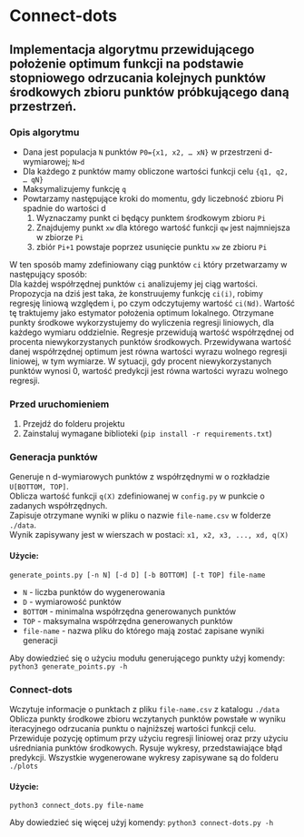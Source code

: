 # Connect-dots
## Implementacja algorytmu przewidującego położenie optimum funkcji na podstawie stopniowego odrzucania kolejnych punktów środkowych zbioru punktów próbkującego daną przestrzeń.

### Opis algorytmu
- Dana jest populacja `N` punktów `P0={x1, x2, … xN}` w przestrzeni d-wymiarowej; `N>d` 
- Dla każdego z punktów mamy obliczone wartości funkcji celu `{q1, q2, … qN}`
- Maksymalizujemy funkcję `q` 
- Powtarzamy następujące kroki do momentu, gdy liczebność zbioru Pi spadnie do wartości d 
	1. Wyznaczamy punkt ci będący punktem środkowym zbioru `Pi`
	2. Znajdujemy punkt `xw` dla którego wartość funkcji `qw` jest najmniejsza w zbiorze `Pi` 
	3. zbiór `Pi+1` powstaje poprzez usunięcie punktu `xw` ze zbioru `Pi` 

W ten sposób mamy zdefiniowany ciąg punktów `ci` który przetwarzamy w następujący sposób:  
Dla każdej współrzędnej punktów `ci` analizujemy jej ciąg wartości. Propozycja na dziś jest taka, że konstruujemy funkcję `ci(i)`, robimy regresję liniową względem i, po czym odczytujemy wartość `ci(Nd)`. Wartość tę traktujemy jako estymator położenia optimum lokalnego. 
Otrzymane punkty środkowe wykorzystujemy do wyliczenia regresji liniowych, dla każdego wymiaru oddzielnie.
Regresje przewidują wartość współrzędnej od procenta niewykorzystanych punktów środkowych.
Przewidywana wartość danej współrzędnej optimum jest równa wartości wyrazu wolnego regresji liniowej, w tym wymiarze.
W sytuacji, gdy procent niewykorzystanych punktów wynosi 0, wartość predykcji jest równa wartości wyrazu wolnego regresji. 

### Przed uruchomieniem
1. Przejdź do folderu projektu
2. Zainstaluj wymagane biblioteki (`pip install -r requirements.txt`)

### Generacja punktów
Generuje n d-wymiarowych punktów z współrzędnymi w o rozkładzie `U[BOTTOM, TOP]`.  
Oblicza wartość funkcji `q(X)` zdefiniowanej w `config.py` w punkcie o zadanych współrzędnych.  
Zapisuje otrzymane wyniki w pliku o nazwie `file-name.csv` w folderze `./data`.  
Wynik zapisywany jest w wierszach w postaci:
`x1, x2, x3, ..., xd, q(X)`
#### Użycie:
`generate_points.py [-n N] [-d D] [-b BOTTOM] [-t TOP] file-name`
- `N` - liczba punktów do wygenerowania
- `D` - wymiarowość punktów
- `BOTTOM` - minimalna współrzędna generowanych punktów
- `TOP` - maksymalna współrzędna generowanych punktów
- `file-name` - nazwa pliku do którego mają zostać zapisane wyniki generacji

Aby dowiedzieć się o użyciu modułu generującego punkty użyj komendy:
 `python3 generate_points.py -h`

### Connect-dots
Wczytuje informacje o punktach z pliku `file-name.csv` z katalogu `./data`  
Oblicza punkty środkowe zbioru wczytanych punktów powstałe w wyniku iteracyjnego odrzucania punktu o najniższej wartości funkcji celu.
Przewiduje pozycję optimum przy użyciu regresji liniowej oraz przy użyciu uśredniania punktów środkowych.
Rysuje wykresy, przedstawiające błąd predykcji.
Wszystkie wygenerowane wykresy zapisywane są do folderu `./plots`  
#### Użycie:
 `python3 connect_dots.py file-name`
 
 Aby dowiedzieć się więcej użyj komendy:
 `python3 connect-dots.py -h`
